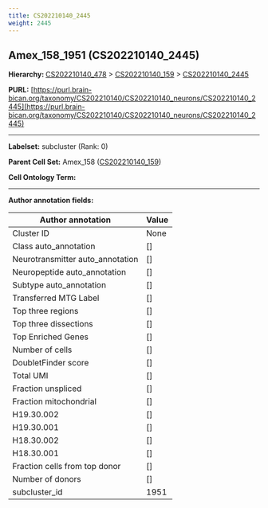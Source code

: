 ```yaml
---
title: CS202210140_2445
weight: 2445
---
```

## Amex_158_1951 (CS202210140_2445)
<b>Hierarchy: </b>
[CS202210140_478](../CS202210140_478) >
[CS202210140_159](../CS202210140_159) >
[CS202210140_2445](../CS202210140_2445)

**PURL:** [https://purl.brain-bican.org/taxonomy/CS202210140/CS202210140_neurons/CS202210140_2445](https://purl.brain-bican.org/taxonomy/CS202210140/CS202210140_neurons/CS202210140_2445)

---


**Labelset:** subcluster (Rank: 0)

**Parent Cell Set:** Amex_158 ([CS202210140_159](../CS202210140_159))



**Cell Ontology Term:** 

[MARKER GENES.]: #


---

[TRANSFERRED ANNOTATIONS.]: #


[AUTHOR ANNOTATION FIELDS.]: #


**Author annotation fields:**

| Author annotation | Value |
|-------------------|-------|
|Cluster ID|None|
|Class auto_annotation|[]|
|Neurotransmitter auto_annotation|[]|
|Neuropeptide auto_annotation|[]|
|Subtype auto_annotation|[]|
|Transferred MTG Label|[]|
|Top three regions|[]|
|Top three dissections|[]|
|Top Enriched Genes|[]|
|Number of cells|[]|
|DoubletFinder score|[]|
|Total UMI|[]|
|Fraction unspliced|[]|
|Fraction mitochondrial|[]|
|H19.30.002|[]|
|H19.30.001|[]|
|H18.30.002|[]|
|H18.30.001|[]|
|Fraction cells from top donor|[]|
|Number of donors|[]|
|subcluster_id|1951|
